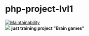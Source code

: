 # php-project-lvl1
[![Maintainability](https://api.codeclimate.com/v1/badges/a99a88d28ad37a79dbf6/maintainability)](https://codeclimate.com/github/codeclimate/codeclimate/maintainability)    
![](https://github.com/websys-forever/php-project-lvl1/workflows/Check%20code/badge.svg)
**just training project "Brain games"**
